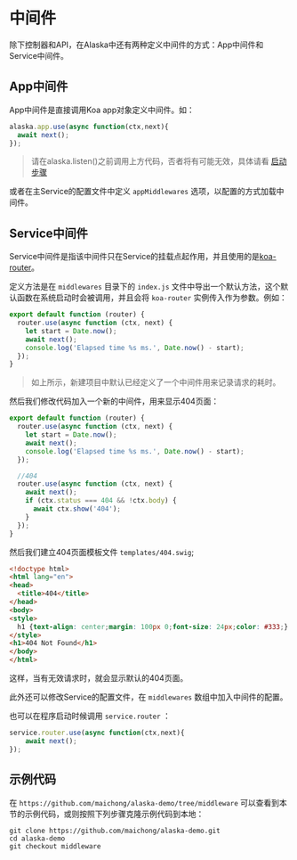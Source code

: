 # 中间件

除下控制器和API，在Alaska中还有两种定义中间件的方式：App中间件和Service中间件。

## App中间件

App中间件是直接调用Koa app对象定义中间件。如：

```js
alaska.app.use(async function(ctx,next){
  await next();
});
```

>请在alaska.listen()之前调用上方代码，否者将有可能无效，具体请看 [启动步骤](../advanced/startup.md)

或者在主Service的配置文件中定义 `appMiddlewares` 选项，以配置的方式加载中间件。

## Service中间件

Service中间件是指该中间件只在Service的挂载点起作用，并且使用的是[koa-router](https://github.com/alexmingoia/koa-router/tree/master/)。

定义方法是在 `middlewares` 目录下的 `index.js` 文件中导出一个默认方法，这个默认函数在系统启动时会被调用，并且会将 `koa-router` 实例传入作为参数。例如：

```js
export default function (router) {
  router.use(async function (ctx, next) {
    let start = Date.now();
    await next();
    console.log('Elapsed time %s ms.', Date.now() - start);
  });
}

```
> 如上所示，新建项目中默认已经定义了一个中间件用来记录请求的耗时。

然后我们修改代码加入一个新的中间件，用来显示404页面：

```js
export default function (router) {
  router.use(async function (ctx, next) {
    let start = Date.now();
    await next();
    console.log('Elapsed time %s ms.', Date.now() - start);
  });

  //404
  router.use(async function (ctx, next) {
    await next();
    if (ctx.status === 404 && !ctx.body) {
      await ctx.show('404');
    }
  });
}

```

然后我们建立404页面模板文件 `templates/404.swig`;

```html
<!doctype html>
<html lang="en">
<head>
  <title>404</title>
</head>
<body>
<style>
  h1 {text-align: center;margin: 100px 0;font-size: 24px;color: #333;}
</style>
<h1>404 Not Found</h1>
</body>
</html>

```

这样，当有无效请求时，就会显示默认的404页面。

此外还可以修改Service的配置文件，在 `middlewares` 数组中加入中间件的配置。

也可以在程序启动时候调用 `service.router` ：

```js
service.router.use(async function(ctx,next){
	await next();
});
```


## 示例代码

在 `https://github.com/maichong/alaska-demo/tree/middleware` 可以查看到本节的示例代码，或则按照下列步骤克隆示例代码到本地：

```
git clone https://github.com/maichong/alaska-demo.git
cd alaska-demo
git checkout middleware
```
